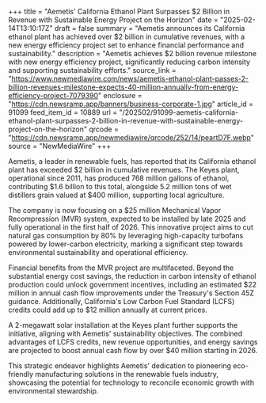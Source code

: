 +++
title = "Aemetis' California Ethanol Plant Surpasses $2 Billion in Revenue with Sustainable Energy Project on the Horizon"
date = "2025-02-14T13:10:17Z"
draft = false
summary = "Aemetis announces its California ethanol plant has achieved over $2 billion in cumulative revenues, with a new energy efficiency project set to enhance financial performance and sustainability."
description = "Aemetis achieves $2 billion revenue milestone with new energy efficiency project, significantly reducing carbon intensity and supporting sustainability efforts."
source_link = "https://www.newmediawire.com/news/aemetis-ethanol-plant-passes-2-billion-revenues-milestone-expects-40-million-annually-from-energy-efficiency-project-7079390"
enclosure = "https://cdn.newsramp.app/banners/business-corporate-1.jpg"
article_id = 91099
feed_item_id = 10889
url = "/202502/91099-aemetis-california-ethanol-plant-surpasses-2-billion-in-revenue-with-sustainable-energy-project-on-the-horizon"
qrcode = "https://cdn.newsramp.app/newmediawire/qrcode/252/14/peartD7F.webp"
source = "NewMediaWire"
+++

<p>Aemetis, a leader in renewable fuels, has reported that its California ethanol plant has exceeded $2 billion in cumulative revenues. The Keyes plant, operational since 2011, has produced 768 million gallons of ethanol, contributing $1.6 billion to this total, alongside 5.2 million tons of wet distillers grain valued at $400 million, supporting local agriculture.</p><p>The company is now focusing on a $25 million Mechanical Vapor Recompression (MVR) system, expected to be installed by late 2025 and fully operational in the first half of 2026. This innovative project aims to cut natural gas consumption by 80% by leveraging high-capacity turbofans powered by lower-carbon electricity, marking a significant step towards environmental sustainability and operational efficiency.</p><p>Financial benefits from the MVR project are multifaceted. Beyond the substantial energy cost savings, the reduction in carbon intensity of ethanol production could unlock government incentives, including an estimated $22 million in annual cash flow improvements under the Treasury's Section 45Z guidance. Additionally, California's Low Carbon Fuel Standard (LCFS) credits could add up to $12 million annually at current prices.</p><p>A 2-megawatt solar installation at the Keyes plant further supports the initiative, aligning with Aemetis' sustainability objectives. The combined advantages of LCFS credits, new revenue opportunities, and energy savings are projected to boost annual cash flow by over $40 million starting in 2026.</p><p>This strategic endeavor highlights Aemetis' dedication to pioneering eco-friendly manufacturing solutions in the renewable fuels industry, showcasing the potential for technology to reconcile economic growth with environmental stewardship.</p>